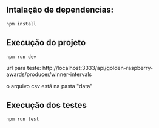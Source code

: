## Intalação de dependencias: 

```bash
npm install
```

## Execução do projeto

```bash
npm run dev
```

url para teste: http://localhost:3333/api/golden-raspberry-awards/producer/winner-intervals

o arquivo csv está na pasta "data" 

## Execução dos testes

```bash
npm run test
```